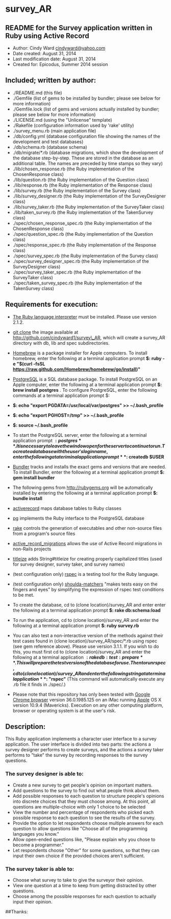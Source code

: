 survey\_AR
====================

## README for the Survey application written in Ruby using Active Record

* Author: Cindy Ward <cindyward@yahoo.com>
* Date created: August 31, 2014
* Last modification date: August 31, 2014
* Created for:  Epicodus, Summer 2014 session

## Included; written by author:
* ./README.md (this file)
* ./Gemfile (list of gems to be installed by bundler; please see below for more information)
* ./Gemfile.lock (list of gems and versions actually installed by bundler; please see below for more information)
* ./LICENSE.md (using the "Unlicense" template)
* ./Rakefile (configuration information used by 'rake' utility)
* ./survey_menu.rb (main application file)
* ./db/config.yml (database configuration file showing the names of the development and test databases)
* ./db/schema.rb (database schema)
* ./db/migrate/*.rb (database migrations, which show the development of the database step-by-step. These are stored in the database as an additional table. The names are preceded by time stamps so they vary)
* ./lib/chosen\_response.rb (the Ruby implementation of the ChosenResponse class)
* ./lib/question.rb (the Ruby implementation of the Question class)
* ./lib/response.rb (the Ruby implementation of the Response class)
* ./lib/survey.rb (the Ruby implementation of the Survey class)
* ./lib/survey\_designer.rb (the Ruby implementation of the SurveyDesigner class)
* ./lib/survey\_taker.rb (the Ruby implementation of the SurveyTaker class)
* ./lib/taken\_survey.rb (the Ruby implementation of the TakenSurvey class)
* ./spec/chosen\_response\_spec.rb (the Ruby implementation of the ChosenResponse class)
* ./spec/question\_spec.rb (the Ruby implementation of the Question class)
* ./spec/response\_spec.rb (the Ruby implementation of the Response class)
* ./spec/survey\_spec.rb (the Ruby implementation of the Survey class)
* ./spec/survey\_designer\_spec.rb (the Ruby implementation of the SurveyDesigner class)
* ./spec/survey\_taker\_spec.rb (the Ruby implementation of the SurveyTaker class)
* ./spec/taken\_survey\_spec.rb (the Ruby implementation of the TakenSurvey class)

## Requirements for execution:
* [The Ruby language interpreter](https://www.ruby-lang.org/en/downloads/) must be installed. Please use version 2.1.2. 

* [git clone](http://github.com/) the image available at http://github.com/cindyward1/survey\_AR, which will create a survey\_AR directory with db, lib and spec subdirectories.

* [Homebrew](http://brew.sh/) is a package installer for Apple computers. To install homebrew, enter the following at a terminal application prompt **$: ruby -e "$(curl -fsSL https://raw.github.com/Homebrew/homebrew/go/install)"**

* [PostgreSQL](http://http://www.postgresql.org/) is a SQL database package. To install PostgreSQL on an Apple computer, enter the following at a terminal application prompt **$: brew install postgres** . To configure PostgreSQL, enter the following commands at a terminal application prompt $: 
 * **$: echo "export PGDATA=/usr/local/var/postgres" >> ~/.bash\_profile**
 * **$: echo "export PGHOST=/tmp" >> ~/.bash\_profile**
 * **$: source ~/.bash\_profile**
* To start the PostgreSQL server, enter the following at a terminal application prompt **$: postgres** . It is necessary to leave the window open for the server to continue to run. To create a database with the user's login name, enter the following at a teriminal application prompt **$: createdb $USER**

* [Bundler](http://bundler.io) tracks and installs the exact gems and versions that are needed. To install Bundler, enter the following at a terminal application prompt **$: gem install bundler**
* The following gems from http://rubygems.org will be automatically installed by entering the following at a terminal application prompt **$: bundle install**
 * [activerecord](https://rubygems.org/gems/activerecord) maps database tables to Ruby classes
 * [pg](https://rubygems.org/gems/pg) implements the Ruby interface to the PostgreSQL database
 * [rake](https://rubygems.org/gems/rake) controls the generation of executables and other non-source files from a program's source files
 * [active\_record\_migrations](https://rubygems.org/gems/active\_record\_migrations) allows the use of Active Record migrations in non-Rails projects
 * [titleize](bygems.org/gems/titleize) adds String#titleize for creating properly capitalized titles (used for survey designer, survey taker, and survey names)
 * (test configuration only) [rspec](https://rubygems.org/gems/rspec) is a testing tool for the Ruby language.
 * (test configuration only) [shoulda-matchers](http://robots.thoughtbot.com/shoulda-matchers-2-6-0) "makes tests easy on the fingers and eyes" by simplifying the expression of rspec test conditions to be met.

* To create the database, cd to (clone location)/survey\_AR and enter enter the following at a terminal application prompt **$: rake db:schema:load**

* To run the application, cd to (clone location)/survey\_AR and enter the following at a terminal application prompt **$: ruby survey.rb**
* You can also test a non-interactive version of the methods against their test cases found in (clone location)/survey\_AR/spec/*.rb using rspec (see gem reference above). Please use version 3.1.1. If you wish to do this, you must first cd to (clone location)/survey\_AR and enter the following at a terminal application **$: rake db:test:prepare** . This will prepare the test version of the database for use. Then to run rspec, cd to (clone location)/survey\_AR and enter the following string at a terminal application **$: "rspec"** (This command will automatically execute any .rb file it finds in ./spec/.)

* Please note that this repository has only been tested with [Google Chrome browser](http://www.google.com/intl/en/chrome/browser) version 36.0.1985.125 on an iMac running [Apple](http://www.apple.com) OS X version 10.9.4 (Mavericks). Execution on any other computing platform, browser or operating system is at the user's risk.

## Description:
This Ruby application implements a character user interface to a survey application. The user interface is divided into two parts: the actions a survey designer performs to create surveys, and the actions a survey taker performs to "take" the survey by recording responses to the survey questions.
### The survey designer is able to: 
* Create a new survey to get people's opinion on important matters.
* Add questions to the survey to find out what people think about them.
* Add possible responses to each question to structure people's opinions into discrete choices that they must choose among. At this point, all questions are multiple-choice with only 1 choice to be selected
* View the number and percentage of respondents who picked each possible response to each question to see the results of the survey.
* Provide the option to let respondents choose multiple answers for each question to allow questions like "Choose all of the programming languages you know."
* Allow open-ended questions like, "Please explain why you chose to become a programmer."
* Let respondents choose "Other" for some questions, so that they can input their own choice if the provided choices aren't sufficient.
### The survey taker is able to:
* Choose what survey to take to give the surveyor their opinion.
* View one question at a time to keep from getting distracted by other questions.
* Choose among the possible responses for each question to actually input their opinion.

##Thanks:


